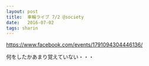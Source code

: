 ```yaml
---
layout: post
title:  車輪ライブ 7/2 @society
date:   2016-07-02
tags: sharin
---
```

https://www.facebook.com/events/1791094304446136/

何をしたかあまり覚えていない・・・
